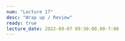 ```yaml
---
num: "Lecture 17"
desc: "Wrap up / Review"
ready: true
lecture_date: 2022-09-07 09:30:00.00-7:00
---
```

